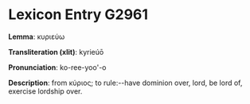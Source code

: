 # Lexicon Entry G2961

**Lemma**: κυριεύω

**Transliteration (xlit)**: kyrieúō

**Pronunciation**: ko-ree-yoo'-o

**Description**:
from κύριος; to rule:--have dominion over, lord, be lord of, exercise lordship over.

